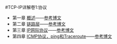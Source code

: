 #TCP-IP详解卷1:协议

+ 第一章 [概述](/TCP-IP_1.md)——[参考博文][yi]
+ 第二章 [链路层](/TCP-IP_2.md)——[参考博文][er]
+ 第三章 [IP网际协议](/TCP-IP_3.md)——[参考博文][san]
+ 第四章 [ICMP协议，ping和Traceroute](/TCP-IP_4.md)——[参考博文][si]




[yi]:http://blog.csdn.net/goodboy1881/article/details/665041
[er]:http://blog.csdn.net/goodboy1881/article/details/665061
[san]:http://blog.csdn.net/goodboy1881/article/details/668556
[si]:http://blog.csdn.net/goodboy1881/article/details/670761
